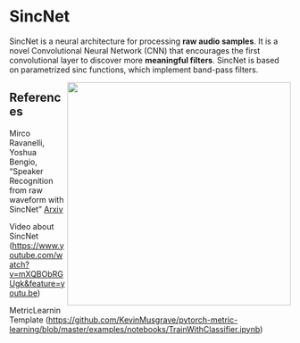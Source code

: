 
# SincNet
SincNet is a neural architecture for processing **raw audio samples**. It is a novel Convolutional Neural Network (CNN) that encourages the first convolutional layer to discover more **meaningful filters**. SincNet is based on parametrized sinc functions, which implement band-pass filters.

<img src="https://github.com/mravanelli/SincNet/blob/master/SincNet.png" width="400" img align="right">

## References

Mirco Ravanelli, Yoshua Bengio, “Speaker Recognition from raw waveform with SincNet” [Arxiv](http://arxiv.org/abs/1808.00158)

Video about SincNet (https://www.youtube.com/watch?v=mXQBObRGUgk&feature=youtu.be)

MetricLearnin Template (https://github.com/KevinMusgrave/pytorch-metric-learning/blob/master/examples/notebooks/TrainWithClassifier.ipynb)
